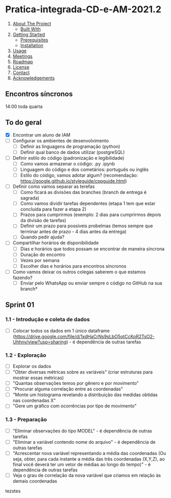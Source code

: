 # Pratica-integrada-CD-e-AM-2021.2

1. [About The Project](#about-the-project)
    * [Built With](#built-with)
1. [Getting Started](#getting-started)
    * [Prerequisites](#prerequisites)
    * [Installation](#installation)
1. [Usage](#usage)
1. [Meetings](#Encontros)
3. [Roadmap](#to-do-geral)
4. [License](#license)
5. [Contact](#contac)
6. [Acknowledgements](#acknowledgements)

## Encontros síncronos

14:00 toda quarta

## To do geral

- [x] Encontrar um aluno de IAM
- [ ] Configurar os ambientes de desenvolvimento
   - [ ] Definir as linguagens de programação (python)
   - [ ] Definir qual banco de dados utilizar (postgreSQL)
- [ ] Definir estilo do código (padronização e legibilidade)
   - [ ] Como vamos armazenar o código: .py .ipynb
   - [ ] Linguagem do código e dos cometários: português ou inglês
   - [ ] Estilo do código, vamos adotar algum? (recomendação: https://google.github.io/styleguide/cppguide.html)
- [ ] Definir como vamos separar as terefas
   - [ ] Como ficará as divisões das branches (branch de entrega é sagrada)
   - [ ] Como vamos dividir tarefas dependentes (etapa 1 tem que estar concluída para fazer a etapa 2)
   - [ ] Prazos para cumprirmos (exemplo: 2 dias para cumprirmos depois da divisão de tarefas)
   - [ ] Definir um prazo para possíveis probelmas (temos sempre que terminar antes de prazo - 4 dias antes da entrega)
   - [ ] Quando pedir ajuda?
- [ ] Compartilhar horários de disponibilidade
   - [ ] Dias e horários que todos possam se encontrar de maneira síncrona
   - [ ] Duração do encontro
   - [ ] Vezes por semana
   - [ ] Escolher dias e horários para encontros síncronos
- [ ] Como vamos deixar os outros colegas saberem o que estamos fazendo?
   - [ ] Enviar pelo WhatsApp ou enviar sempre o código no GitHub na sua branch*

## Sprint 01

### 1.1 - Introdução e coleta de dados

- [ ] Colocar todos os dados em 1 único dataframe (https://drive.google.com/file/d/1xdHaCrNs9sLbO5otCcKoR2TsO2-Uhhnv/view?usp=sharing) - é dependência de outras tarefas

### 1.2 - Exploração

- [ ] Explorar os dados
- [ ] "Obter diversas métricas sobre as variáveis" (criar estruturas para mostrar essas métricas)
- [ ] "Quantas observações temos por gênero e por movimento"
- [ ] "Procurar alguma correlação entre as coordenadas"
- [ ] "Monte um histograma revelando a distribuição das medidas obtidas nas coordenadas X"
- [ ] "Gere um gráfico com ocorrências por tipo de movimento"

### 1.3 - Preparação

- [ ] "Eliminar observações do tipo MODEL" - é dependência de outras tarefas
- [ ] "Eliminar a variável contendo nome do arquivo" - é dependência de outras tarefas
- [ ] "Acrescentar nova variável representando a média das coordenadas (Ou seja, obter, para cada instante a média das três coordenadas (X,Y,Z), ao final você deverá ter um vetor de médias ao longo do tempo)" - é dependência de outras tarefas
- [ ] Veja o grau de correlação da nova variável que criamos em relação às demais coordenadas

tezstes



